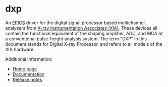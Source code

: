 dxp
=======
An 
[EPICS](http://www.aps.anl.gov/epics/) 
driver for the digital signal processor based multichannel
analyzers from <a href="http://www.xia.com">X-ray Instrumentation Associates (XIA)</a>.
These devices all contain the functional equivalent of the shaping amplifier, ADC,
and MCA of a conventional pulse-height analysis system. The term "DXP" in this document
stands for Digital X-ray Processor, and refers to all models of the XIA hardware.

Additional information:
* [Home page](https://epics-modules.github.io/dxp/dxp.html)
* [Documentation](https://epics-modules.github.io/dxp/dxpDoc.html)
* [Release notes](https://epics-modules.github.io/dxp/dxpReleaseNotes.html)

